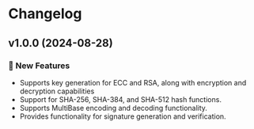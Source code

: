 # Changelog

## v1.0.0 (2024-08-28)

### 🚀 New Features

- Supports key generation for ECC and RSA, along with encryption and decryption capabilities
- Support for SHA-256, SHA-384, and SHA-512 hash functions. 
- Supports MultiBase encoding and decoding functionality.
- Provides functionality for signature generation and verification.